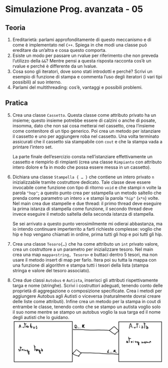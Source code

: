 # Simulazione Prog. avanzata - 05
## Teoria
1. Ereditarietà: parlami approfonditamente di questo meccanismo e di come è implementato nel `C++`. Spiega in che modi una classe può ereditare da un’altra e cosa questo comporta. 
2. Esiste un modo per passare un rvalue per riferimento che non preveda l’utilizzo della `&&`? Mentre pensi a questa risposta racconta cos’è un rvalue e perché è differente da un lvalue.
3. Cosa sono gli iteratori, dove sono stati introdotti e perché? Scrivi un esempio di funzione di stampa e commenta l’uso degli iteratori (i vari tipi possibili) al suo interno. 
4. Parlami del multithreading: cos’è, vantaggi e possibili problemi. 

## Pratica
5. Crea una classe `Cassetto`. Questa classe come attributo privato ha un insieme; questo insieme potrebbe essere di calzini o anche di posate, insomma, dato che non sai cosa metterai nel cassetto, crea l’insieme come contenitore di un tipo generico. Poi crea un metodo per istanziare il cassetto e uno per aggiungere roba nel cassetto. Una volta terminato assicurati che il cassetto sia stampabile con `cout` e che la stampa vada a printare l’intero set.
   
   La parte finale dell’esercizio consta nell’istanziare effettivamente un cassetto e riempirlo di rimpianti (crea una classe `Rimpianto` con attributo intero dolore e fa in modo che possa essere messa in un cassetto).
6. Dichiara una classe `Stampella { … }` che contiene un intero privato `n` inizializzabile tramite costruttore dedicato. Tale classe deve essere invocabile come funzione con tipo di ritorno `void` e che stampi n volte la parola `"hop"`; a questo punto crea per sstampella un metodo saltello che prenda come parametro un intero `x` e stampi la parola `"hip"` (`x*n`) volte. Nel main crea due stampelle e due thread: il primo thread deve eseguire la prima istanza di stampella come funzione, il secondo thread deve invece eseguire il metodo saltella della seconda istanza di stampella.

    Se sei arrivato a questo punto verosimilmente mi odierai abbastanza, ma io intendo continuare imperterrito a farti richieste complesse: voglio che hip e hop vengano chiamati in ordine, prima tutti gli hop e poi tutti gli hip. 

7. Crea una classe `Tesoro{…}` che ha come attributo un `int` privato valore, crea un costruttore a un parametro per inizializzare tesoro. Nel main crea una map `mappa<string, Tesoro>` e buttaci dentro 5 tesori, ma non usare il metodo insert di map per farlo. Itera poi su tutta la mappa con una funzione di algorithm e stampa tutti i tesori della lista (stampa stringa e valore del tesoro associato). 
8. Crea due classi `Autobus` e `Autista`, inserisci gli attributi rispettivamente targa e nome (stringhe). Scrivi i costruttori adeguati, tenendo conto delle proprietà di aggregazione o composizione specificate. Crea i metodi per aggiungere Autobus agli Autisti o viceversa (naturalmente dovrai creare delle liste come attributi). Infine crea un metodo per la stampa in cout di entrambe le classe, tenendo conto che se stampo un autista voglio solo il suo nome mentre se stampo un autobus voglio la sua targa ed il nome degli autisti che lo guidano. ![es8](assets/es8.png)